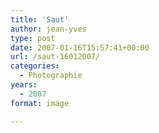```yaml
---
title: 'Saut'
author: jean-yves
type: post
date: 2007-01-16T15:57:41+00:00
url: /saut-16012007/
categories:
  - Photographie
years:
  - 2007
format: image

---
```


